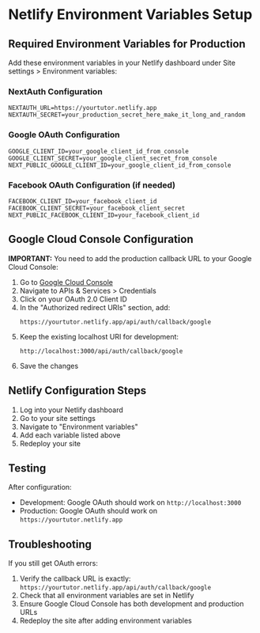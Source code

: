 # Netlify Environment Variables Setup

## Required Environment Variables for Production

Add these environment variables in your Netlify dashboard under Site settings > Environment variables:

### NextAuth Configuration
```
NEXTAUTH_URL=https://yourtutor.netlify.app
NEXTAUTH_SECRET=your_production_secret_here_make_it_long_and_random
```

### Google OAuth Configuration
```
GOOGLE_CLIENT_ID=your_google_client_id_from_console
GOOGLE_CLIENT_SECRET=your_google_client_secret_from_console
NEXT_PUBLIC_GOOGLE_CLIENT_ID=your_google_client_id_from_console
```

### Facebook OAuth Configuration (if needed)
```
FACEBOOK_CLIENT_ID=your_facebook_client_id
FACEBOOK_CLIENT_SECRET=your_facebook_client_secret
NEXT_PUBLIC_FACEBOOK_CLIENT_ID=your_facebook_client_id
```

## Google Cloud Console Configuration

**IMPORTANT:** You need to add the production callback URL to your Google Cloud Console:

1. Go to [Google Cloud Console](https://console.cloud.google.com/)
2. Navigate to APIs & Services > Credentials
3. Click on your OAuth 2.0 Client ID
4. In the "Authorized redirect URIs" section, add:
   ```
   https://yourtutor.netlify.app/api/auth/callback/google
   ```
5. Keep the existing localhost URI for development:
   ```
   http://localhost:3000/api/auth/callback/google
   ```
6. Save the changes

## Netlify Configuration Steps

1. Log into your Netlify dashboard
2. Go to your site settings
3. Navigate to "Environment variables"
4. Add each variable listed above
5. Redeploy your site

## Testing

After configuration:
- Development: Google OAuth should work on `http://localhost:3000`
- Production: Google OAuth should work on `https://yourtutor.netlify.app`

## Troubleshooting

If you still get OAuth errors:
1. Verify the callback URL is exactly: `https://yourtutor.netlify.app/api/auth/callback/google`
2. Check that all environment variables are set in Netlify
3. Ensure Google Cloud Console has both development and production URLs
4. Redeploy the site after adding environment variables
